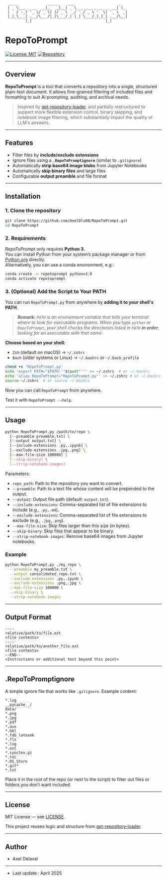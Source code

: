 ```
  ___              _____    ___                    _
 | _ \___ _ __  __|_   _|__| _ \_ _ ___ _ __  _ __| |_
 |   / -_) '_ \/ _ \| |/ _ \  _/ '_/ _ \ '  \| '_ \  _|
 |_|_\___| .__/\___/|_|\___/_| |_| \___/_|_|_| .__/\__|
         |_|                                 |_|    
```

# RepoToPrompt

[![License: MIT](https://img.shields.io/badge/License-MIT-yellow.svg)](LICENSE)
[![Repository](https://img.shields.io/badge/GitHub-View%20Source-blue?logo=github)](https://github.com/AxelDlv00/RepoToPrompt)

---

## Overview

**RepoToPrompt** is a tool that converts a repository into a single, structured plain-text document. It allows fine-grained filtering of included files and formatting to suit AI prompting, auditing, and archival needs.

> Inspired by [gpt-repository-loader](https://github.com/mpoon/gpt-repository-loader), and partially restructured to support more flexible extension control, binary skipping, and notebook image filtering, which substantially impact the quality of LLM's answers.

---

## Features

- Filter files by **include/exclude extensions**
- Ignore files using a **`.RepoToPromptignore`** (similar to `.gitignore`)
- Automatically **strip base64 image blobs** from Jupyter Notebooks
- Automatically **skip binary files** and large files
- Configurable **output preamble** and file format

---

## Installation

### 1. Clone the repository

```bash
git clone https://github.com/AxelDlv00/RepoToPrompt.git
cd RepoToPrompt
```

### 2. Requirements

RepoToPrompt only requires **Python 3**.  
You can install Python from your system’s package manager or from [Python.org](https://www.python.org/) directly.  
Alternatively, you can use a conda environment, e.g.:

```bash
conda create -n repotoprompt python=3.9
conda activate repotoprompt
```

### 3. (Optional) Add the Script to Your PATH

You can run `RepoToPrompt.py` from anywhere by **adding it to your shell's PATH**.

> ***Remark:***
> *`PATH` is an environment variable that tells your terminal where to look for executable programs.*
> *When you type `python` or `RepoToPrompt`, your shell checks the directories listed in `PATH` **in order**, looking for an executable with that name.*

**Choose based on your shell:**
- `Zsh` (default on macOS) → `~/.zshrc`
- `Bash` (older systems or Linux) → `~/.bashrc` or `~/.bash_profile`

```bash
chmod +x 'RepoToPrompt.py' 
echo 'export PATH="$PATH:'"$(pwd)"'"' >> ~/.zshrc  # or ~/.bashrc
echo 'alias RepoToPrompt="RepoToPrompt.py"' >> ~/.zshrc # or ~/.bashrc 
source ~/.zshrc  # or source ~/.bashrc
```

Now you can call `RepoToPrompt` from anywhere.

Test it with `RepoToPrompt --help`.

---

## Usage

```bash
python RepoToPrompt.py /path/to/repo \
  [--preamble preamble.txt] \
  [--output output.txt] \
  [--include-extensions .py,.ipynb] \
  [--exclude-extensions .jpg,.png] \
  [--max-file-size 100000] \
  [--skip-binary] \
  [--strip-notebook-images]
```

Parameters:

- `repo_path`: Path to the repository you want to convert.
- `--preamble`: Path to a text file whose content will be prepended to the output.
- `--output`: Output file path (default: `output.txt`).
- `--include-extensions`: Comma-separated list of file extensions to include (e.g., `.py,.md`).
- `--exclude-extensions`: Comma-separated list of file extensions to exclude (e.g., `.jpg,.png`).
- `--max-file-size`: Skip files larger than this size (in bytes).
- `--skip-binary`: Skip files that appear to be binary.
- `--strip-notebook-images`: Remove base64 images from Jupyter notebooks.

### Example

```bash
python RepoToPrompt.py ./my_repo \
  --preamble my_preamble.txt \
  --output consolidated_repo.txt \
  --include-extensions .py,.ipynb \
  --exclude-extensions .png,.jpg \
  --max-file-size 100000 \
  --skip-binary \
  --strip-notebook-images
```

---

## Output Format

```
----
relative/path/to/file.ext
<file contents>
----
relative/path/to/another_file.ext
<file contents>
--END--
<Instructions or additional text beyond this point>
```

---

## .RepoToPromptignore

A simple ignore file that works like `.gitignore`. Example content:

```
*.log
__pycache__/
data/
*.png
*.jpg
*.pdf
*.aux
*.bbl
*.fdb_latexmk
*.fls
*.log
*.out
*.synctex.gz
*.toc
*.DS_Store
*.git*
*.txt
```

Place it in the root of the repo (or next to the script) to filter out files or folders you don’t want included.

---

## License

MIT License — see [LICENSE](LICENSE).

This project reuses logic and structure from [gpt-repository-loader](https://github.com/mpoon/gpt-repository-loader).

---

## Author

- Axel Delaval

--- 

- Last update : April 2025
